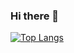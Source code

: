 ### Hi there 👋

<!-- [![Anurag's GitHub stats](https://github-readme-stats.vercel.app/api?username=stavspektor)](https://github.com/anuraghazra/github-readme-stats) -->
[![Top Langs](https://github-readme-stats.vercel.app/api/top-langs/?username=stavspektor)](https://github.com/anuraghazra/github-readme-stats)


<!--
**stavspektor/stavspektor** is a ✨ _special_ ✨ repository because its `README.md` (this file) appears on your GitHub profile.

Here are some ideas to get you started:

- 🔭 I’m currently working on ...
- 🌱 I’m currently learning ...
- 👯 I’m looking to collaborate on ...
- 🤔 I’m looking for help with ...
- 💬 Ask me about ...
- 📫 How to reach me: ...
- 😄 Pronouns: ...
- ⚡ Fun fact: ...
-->
